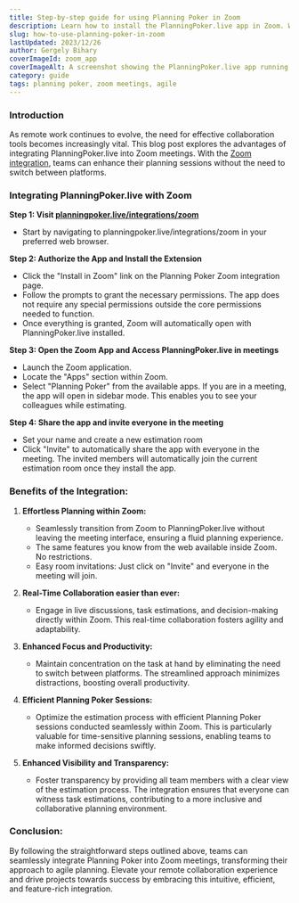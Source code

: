 ```yaml
---
title: Step-by-step guide for using Planning Poker in Zoom
description: Learn how to install the PlanningPoker.live app in Zoom. With the Zoom integration, teams can enhance their planning sessions without the need to switch between platforms.
slug: how-to-use-planning-poker-in-zoom
lastUpdated: 2023/12/26
author: Gergely Bihary
coverImageId: zoom_app
coverImageAlt: A screenshot showing the PlanningPoker.live app running in Zoom
category: guide
tags: planning poker, zoom meetings, agile
---
```



### Introduction
As remote work continues to evolve, the need for effective collaboration tools becomes increasingly vital. This blog post explores the advantages of integrating PlanningPoker.live into Zoom meetings. With the [Zoom integration](https://planningpoker.live/integrations/zoom), teams can enhance their planning sessions without the need to switch between platforms.

### Integrating PlanningPoker.live with Zoom

**Step 1: Visit [planningpoker.live/integrations/zoom](https://planningpoker.live/integrations/zoom)**
   - Start by navigating to planningpoker.live/integrations/zoom in your preferred web browser.

**Step 2: Authorize the App and Install the Extension**
   - Click the "Install in Zoom" link on the Planning Poker Zoom integration page.
   - Follow the prompts to grant the necessary permissions. The app does not require any special permissions outside the core permissions needed to function.
   - Once everything is granted, Zoom will automatically open with PlanningPoker.live installed.

**Step 3: Open the Zoom App and Access PlanningPoker.live in meetings**
   - Launch the Zoom application.
   - Locate the "Apps" section within Zoom.
   - Select "Planning Poker" from the available apps. If you are in a meeting, the app will open in sidebar mode. This enables you to see your colleagues while estimating.

**Step 4: Share the app and invite everyone in the meeting**
   - Set your name and create a new estimation room
   - Click "Invite" to automatically share the app with everyone in the meeting. The invited members will automatically join the current estimation room once they install the app.


### Benefits of the Integration:

1. **Effortless Planning within Zoom:**
   - Seamlessly transition from Zoom to PlanningPoker.live without leaving the meeting interface, ensuring a fluid planning experience.
   - The same features you know from the web available inside Zoom. No restrictions.
   - Easy room invitations: Just click on "Invite" and everyone in the meeting will join.

2. **Real-Time Collaboration easier than ever:**
   - Engage in live discussions, task estimations, and decision-making directly within Zoom. This real-time collaboration fosters agility and adaptability.

3. **Enhanced Focus and Productivity:**
   - Maintain concentration on the task at hand by eliminating the need to switch between platforms. The streamlined approach minimizes distractions, boosting overall productivity.

4. **Efficient Planning Poker Sessions:**
   - Optimize the estimation process with efficient Planning Poker sessions conducted seamlessly within Zoom. This is particularly valuable for time-sensitive planning sessions, enabling teams to make informed decisions swiftly.

5. **Enhanced Visibility and Transparency:**
   - Foster transparency by providing all team members with a clear view of the estimation process. The integration ensures that everyone can witness task estimations, contributing to a more inclusive and collaborative planning environment.

### Conclusion:
By following the straightforward steps outlined above, teams can seamlessly integrate Planning Poker into Zoom meetings, transforming their approach to agile planning. Elevate your remote collaboration experience and drive projects towards success by embracing this intuitive, efficient, and feature-rich integration.
